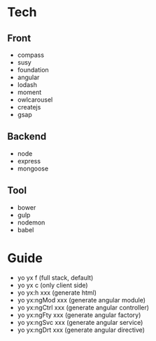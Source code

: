 # Tech

## Front
- compass
- susy
- foundation 
- angular
- lodash
- moment
- owlcarousel
- createjs
- gsap

## Backend
- node
- express
- mongoose

## Tool
- bower
- gulp
- nodemon
- babel

# Guide
- yo yx f (full stack, default)
- yo yx c (only client side)
- yo yx:h xxx (generate html)
- yo yx:ngMod xxx (generate angular module)
- yo yx:ngCtrl xxx (generate angular controller)
- yo yx:ngFty xxx (generate angular factory)
- yo yx:ngSvc xxx (generate angular service)
- yo yx:ngDrt xxx (generate angular directive)
